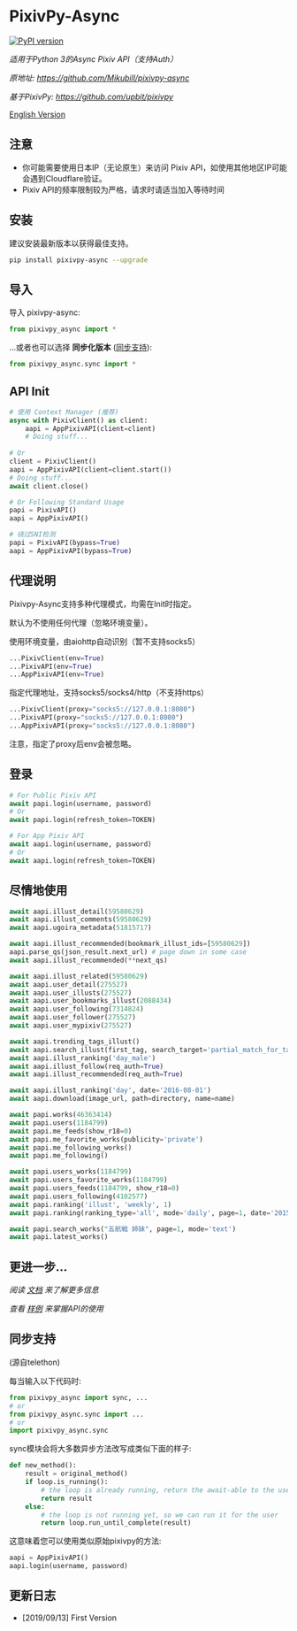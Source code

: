 PixivPy-Async 
======

[![PyPI version](https://badge.fury.io/py/PixivPy-Async.svg)](https://badge.fury.io/py/PixivPy-Async)

_适用于Python 3的Async Pixiv API（支持Auth）_

_原地址: https://github.com/Mikubill/pixivpy-async_

_基于PixivPy: https://github.com/upbit/pixivpy_

[English Version](https://github.com/Mikubill/pixivpy-async)

## 注意

* 你可能需要使用日本IP（无论原生）来访问 Pixiv API，如使用其他地区IP可能会遇到Cloudflare验证。
* Pixiv API的频率限制较为严格，请求时请适当加入等待时间

## 安装

建议安装最新版本以获得最佳支持。

```bash
pip install pixivpy-async --upgrade
```

## 导入

导入 pixivpy-async:

```python
from pixivpy_async import *
```

...或者也可以选择 **同步化版本** ([同步支持](https://github.com/Mikubill/pixivpy-async/blob/master/README.zh-cn.md#同步支持)):
```python
from pixivpy_async.sync import *
```

## API Init

```python
# 使用 Context Manager (推荐)
async with PixivClient() as client:
    aapi = AppPixivAPI(client=client)
    # Doing stuff...
    
# Or
client = PixivClient()
aapi = AppPixivAPI(client=client.start())
# Doing stuff...
await client.close()

# Or Following Standard Usage
papi = PixivAPI()
aapi = AppPixivAPI()

# 绕过SNI检测
papi = PixivAPI(bypass=True)
aapi = AppPixivAPI(bypass=True)
```

## 代理说明

Pixivpy-Async支持多种代理模式，均需在Init时指定。

默认为不使用任何代理（忽略环境变量）。

使用环境变量，由aiohttp自动识别（暂不支持socks5）

```python
...PixivClient(env=True)
...PixivAPI(env=True)
...AppPixivAPI(env=True)
```

指定代理地址，支持socks5/socks4/http（不支持https）

```python
...PixivClient(proxy="socks5://127.0.0.1:8080")
...PixivAPI(proxy="socks5://127.0.0.1:8080")
...AppPixivAPI(proxy="socks5://127.0.0.1:8080")
```

注意，指定了proxy后env会被忽略。

## 登录

```python
# For Public Pixiv API
await papi.login(username, password)
# Or
await papi.login(refresh_token=TOKEN)

# For App Pixiv API
await aapi.login(username, password)
# Or
await aapi.login(refresh_token=TOKEN)
```

## 尽情地使用

```python
await aapi.illust_detail(59580629)
await aapi.illust_comments(59580629)
await aapi.ugoira_metadata(51815717)

await aapi.illust_recommended(bookmark_illust_ids=[59580629])
aapi.parse_qs(json_result.next_url) # page down in some case
await aapi.illust_recommended(**next_qs)

await aapi.illust_related(59580629)
await aapi.user_detail(275527)
await aapi.user_illusts(275527)
await aapi.user_bookmarks_illust(2088434)
await aapi.user_following(7314824)
await aapi.user_follower(275527)
await aapi.user_mypixiv(275527)

await aapi.trending_tags_illust()
await aapi.search_illust(first_tag, search_target='partial_match_for_tags')
await aapi.illust_ranking('day_male')
await aapi.illust_follow(req_auth=True)
await aapi.illust_recommended(req_auth=True)

await aapi.illust_ranking('day', date='2016-08-01')
await aapi.download(image_url, path=directory, name=name)

await papi.works(46363414)
await papi.users(1184799)
await papi.me_feeds(show_r18=0)
await papi.me_favorite_works(publicity='private')
await papi.me_following_works()
await papi.me_following()

await papi.users_works(1184799)
await papi.users_favorite_works(1184799)
await papi.users_feeds(1184799, show_r18=0)
await papi.users_following(4102577)
await papi.ranking('illust', 'weekly', 1)
await papi.ranking(ranking_type='all', mode='daily', page=1, date='2015-05-01')

await papi.search_works("五航戦 姉妹", page=1, mode='text')
await papi.latest_works()
```

## 更进一步...

_阅读 [文档](https://github.com/upbit/pixivpy/wiki) 来了解更多信息_

_查看 [样例](https://github.com/Mikubill/pixivpy-async/tree/master/demo) 来掌握API的使用_


## 同步支持

(源自telethon)

每当输入以下代码时:

```python
from pixivpy_async import sync, ...
# or
from pixivpy_async.sync import ...
# or
import pixivpy_async.sync
```

sync模块会将大多数异步方法改写成类似下面的样子:

```python
def new_method():
    result = original_method()
    if loop.is_running():
        # the loop is already running, return the await-able to the user
        return result
    else:
        # the loop is not running yet, so we can run it for the user
        return loop.run_until_complete(result)
```

这意味着您可以使用类似原始pixivpy的方法:

```python
aapi = AppPixivAPI()
aapi.login(username, password)
```

## 更新日志

* [2019/09/13] First Version 
